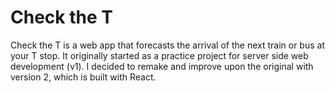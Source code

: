 # Check the T

Check the T is a web app that forecasts the arrival of the next train or bus at your T stop. It originally started as a practice project for server side web development (v1). I decided to remake and improve upon the original with version 2, which is built with React.